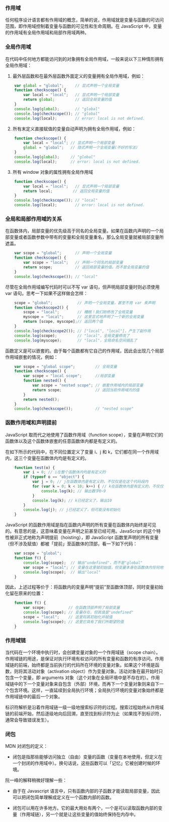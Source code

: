 ### 作用域

任何程序设计语言都有作用域的概念，简单的说，作用域就是变量与函数的可访问范围，即作用域控制着变量与函数的可见性和生命周期。在 JavaScript 中，变量的作用域有全局作用域和局部作用域两种。

### 全局作用域

在代码中任何地方都能访问到的对象拥有全局作用域，一般来说以下三种情形拥有全局作用域：

1. 最外层函数和在最外层函数外面定义的变量拥有全局作用域，例如：

```javascript
    var global = "global";     // 显式声明一个全局变量
    function checkscope() {
        var local = "local";   // 显式声明一个局部变量
        return global;         // 返回全局变量的值
    }
    console.log(global);       // "global"
    console.log(checkscope()); // "global"
    console.log(local);        // error: local is not defined.
```

2. 所有末定义直接赋值的变量自动声明为拥有全局作用域，例如：

```javascript
    function checkscope() {
        var local = "local"; // 显式声明一个局部变量
        global = "global";   // 隐式声明一个全局变量(不好的写法)
    }
    console.log(global);     // "global"
    console.log(local);      // error: local is not defined.
```

3. 所有 window 对象的属性拥有全局作用域

```javascript
    function checkscope() {
        var local = "local";   // 显式声明一个局部变量
        return local;         // 返回全局变量的值
    }
    console.log(checkscope()); // "local"
    console.log(local);        // error: local is not defined.
```

### 全局和局部作用域的关系

在函数体内，局部变量的优先级高于同名的全局变量。如果在函数内声明的一个局部变量或者函数参数中带有的变量和全局变量重名，那么全局变量就被局部变量所遮盖。

```js
    var scope = "global";      // 声明一个全局变量
    function checkscope() {
        var scope = "local";   // 声明一个同名的局部变量
        return scope;          // 返回局部变量的值，而不是全局变量的值
    }
    console.log(checkscope()); // "local"
```

尽管在全局作用域编写代码时可以不写 var 语句，但声明局部变量时则必须使用 var 语句。思考一下如果不这样做会怎样：

```js
    scope = "global";           // 声明一个全局变量，甚至不用 var 来声明
    function checkscope2() {
        scope = "local";        // 糟糕！我们刚修改了全局变量
        myscope = "local";      // 这里显式地声明了一个新的全局变量
        return [scope, myscope];// 返回两个值
    }
    console.log(checkscope2()); // ["local", "local"]，产生了副作用
    console.log(scope);         // "local"，全局变量修改了
    console.log(myscope);       // "local"，全局命名空间搞乱了
```

函数定义是可以嵌套的。由于每个函数都有它自己的作用域，因此会出现几个局部作用域嵌套的情况，例如：

```js
    var scope = "global scope";         // 全局变量
    function checkscope() {
        var scope = "local scope";      //局部变量 
        function nested() {
            var scope = "nested scope"; // 嵌套作用域内的局部变量
            return scope;               // 返回当前作用域内的值
        }
        return nested();
    }
    console.log(checkscope());          // "nested scope"
```

### 函数作用域和声明提前

JavaScript 取而代之地使用了函数作用域（function scope），变量在声明它们的函数体以及这个函数体嵌套的任意函数体内都是有定义的。

在如下所示的代码中，在不同位置定义了变量 i、j 和 k，它们都在同一个作用域内，这三个变量在函数体内均是有定义的。

```js
    function test(o) {
        var i = 0; // i在整个函数体内均是有定义的
        if (typeof o == "object") {
            var j = 0; // j在函数体内是有定义的，不仅仅是在这个代码段内
            for (var k = 0; k < 10; k++) { // k在函数体内是有定义的，不仅仅是在循环内
                console.log(k); // 输出数字0~9
            }
            console.log(k); // k已经定义了，输出10
        }
        console.log(j); // j已经定义了，但可能没有初始化
    }
```

JavaScript 的函数作用域是指在函数内声明的所有变量在函数体内始终是可见的。有意思的是，这意味着变量在声明之前甚至已经可用。JavaScript 的这个特性被非正式地称为声明提前（hoisting），即 JavaScript 函数里声明的所有变量（但不涉及赋值）都被「提前」至函数体的顶部，看一下如下代码：


```js
    var scope = "global";
    function f() {
        console.log(scope);  // 输出"undefined"，而不是"global"
        var scope = "local"; // 变量在这里赋初始值，但变量本身在函数体内任何地方均是有定义的
        console.log(scope);  // 输出"local"
    }
```

因此，上述过程等价于：将函数内的变量声明“提前”至函数体顶部，同时变量初始化留在原来的位置：

```js
    function f() {
        var scope;          // 在函数顶部声明了局部变量
        console.log(scope); // 变量存在，但其值是"undefined"
        scope = "local";    // 这里将其初始化并赋值
        console.log(scope); // 这里它具有了我们所期望的值
    }
```

### 作用域链

当代码在一个环境中执行时，会创建变量对象的一个作用域链（scope chain）。作用域链的用途，是保证对执行环境有权访问的所有变量和函数的有序访问。作用域链的前端，始终都是当前执行的代码所在环境的变量对象。如果这个环境是函数，则将其活动对象（activation object）作为变量对象。活动对象在最开始时只包含一个变量，即 arguments 对象（这个对象在全局环境中是不存在的）。作用域链中的下一个变量对象来自包含（外部）环境，而再下一个变量对象则来自下一个包含环境。这样，一直延续到全局执行环境；全局执行环境的变量对象始终都是作用域链中的最后一个对象。

标识符解析是沿着作用域链一级一级地搜索标识符的过程。搜索过程始终从作用域链的前端开始，然后逐级地向后回溯，直至找到标识符为止（如果找不到标识符，通常会导致错误发生）。

### 闭包

MDN 对闭包的定义：

- 闭包是指那些能够访问独立（自由）变量的函数（变量在本地使用，但定义在一个封闭的作用域中）。换句话说，这些函数可以「记忆」它被创建时候的环境。

阮一峰的解释稍微好理解一些：

- 由于在 Javascript 语言中，只有函数内部的子函数才能读取局部变量，因此可以把闭包简单理解成定义在一个函数内部的函数。

- 闭包可以用在许多地方。它的最大用处有两个，一个是可以读取函数内部的变量（作用域链），另一个就是让这些变量的值始终保持在内存中。